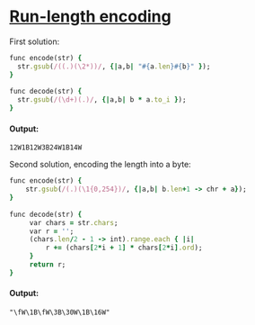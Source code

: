 [1]: http://rosettacode.org/wiki/Run-length_encoding

# [Run-length encoding][1]

First solution:

```ruby
func encode(str) {
  str.gsub(/((.)(\2*))/, {|a,b| "#{a.len}#{b}" });
}
 
func decode(str) {
  str.gsub(/(\d+)(.)/, {|a,b| b * a.to_i });
}
```

#### Output:
```
12W1B12W3B24W1B14W
```


Second solution, encoding the length into a byte:

```ruby
func encode(str) {
    str.gsub(/(.)(\1{0,254})/, {|a,b| b.len+1 -> chr + a});
}
 
func decode(str) {
     var chars = str.chars;
     var r = '';
     (chars.len/2 - 1 -> int).range.each { |i|
         r += (chars[2*i + 1] * chars[2*i].ord);
     }
     return r;
}
```

#### Output:
```
"\fW\1B\fW\3B\30W\1B\16W"
```